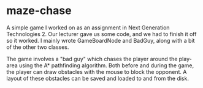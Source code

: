 # maze-chase
A simple game I worked on as an assignment in Next Generation Technologies 2.
Our lecturer gave us some code, and we had to finish it off so it worked.
I mainly wrote GameBoardNode and BadGuy, along with a bit of the other two classes.

The game involves a "bad guy" which chases the player around the play-area using the A* pathfinding algorithm.
Both before and during the game, the player can draw obstacles with the mouse to block the opponent.
A layout of these obstacles can be saved and loaded to and from the disk.
